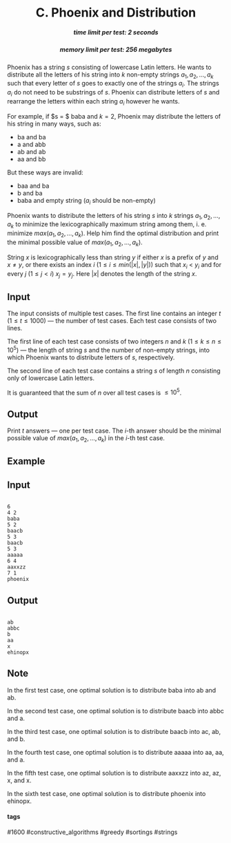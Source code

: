 <h1 style='text-align: center;'> C. Phoenix and Distribution</h1>

<h5 style='text-align: center;'>time limit per test: 2 seconds</h5>
<h5 style='text-align: center;'>memory limit per test: 256 megabytes</h5>

Phoenix has a string $s$ consisting of lowercase Latin letters. He wants to distribute all the letters of his string into $k$ non-empty strings $a_1, a_2, \dots, a_k$ such that every letter of $s$ goes to exactly one of the strings $a_i$. The strings $a_i$ do not need to be substrings of $s$. Phoenix can distribute letters of $s$ and rearrange the letters within each string $a_i$ however he wants.

For example, if $s = $ baba and $k=2$, Phoenix may distribute the letters of his string in many ways, such as: 

* ba and ba
* a and abb
* ab and ab
* aa and bb

But these ways are invalid: 

* baa and ba
* b and ba
* baba and empty string ($a_i$ should be non-empty)

Phoenix wants to distribute the letters of his string $s$ into $k$ strings $a_1, a_2, \dots, a_k$ to minimize the lexicographically maximum string among them, i. e. minimize $max(a_1, a_2, \dots, a_k)$. Help him find the optimal distribution and print the minimal possible value of $max(a_1, a_2, \dots, a_k)$.

String $x$ is lexicographically less than string $y$ if either $x$ is a prefix of $y$ and $x \ne y$, or there exists an index $i$ ($1 \le i \le min(|x|, |y|))$ such that $x_i$ < $y_i$ and for every $j$ $(1 \le j < i)$ $x_j = y_j$. Here $|x|$ denotes the length of the string $x$.

## Input

The input consists of multiple test cases. The first line contains an integer $t$ ($1 \le t \le 1000$) — the number of test cases. Each test case consists of two lines.

The first line of each test case consists of two integers $n$ and $k$ ($1 \le k \le n \le 10^5$) — the length of string $s$ and the number of non-empty strings, into which Phoenix wants to distribute letters of $s$, respectively.

The second line of each test case contains a string $s$ of length $n$ consisting only of lowercase Latin letters.

It is guaranteed that the sum of $n$ over all test cases is $\le 10^5$.

## Output

Print $t$ answers — one per test case. The $i$-th answer should be the minimal possible value of $max(a_1, a_2, \dots, a_k)$ in the $i$-th test case.

## Example

## Input


```

6
4 2
baba
5 2
baacb
5 3
baacb
5 3
aaaaa
6 4
aaxxzz
7 1
phoenix

```
## Output


```

ab
abbc
b
aa
x
ehinopx

```
## Note

In the first test case, one optimal solution is to distribute baba into ab and ab. 

In the second test case, one optimal solution is to distribute baacb into abbc and a.

In the third test case, one optimal solution is to distribute baacb into ac, ab, and b.

In the fourth test case, one optimal solution is to distribute aaaaa into aa, aa, and a.

In the fifth test case, one optimal solution is to distribute aaxxzz into az, az, x, and x.

In the sixth test case, one optimal solution is to distribute phoenix into ehinopx.



#### tags 

#1600 #constructive_algorithms #greedy #sortings #strings 